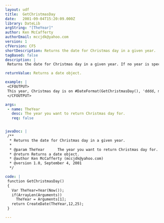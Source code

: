```yaml
---
layout: udf
title:  GetChristmasDay
date:   2001-09-04T15:20:09.000Z
library: DateLib
argString: "[TheYear]"
author: Ken McCafferty
authorEmail: mccjdk@yahoo.com
version: 1
cfVersion: CF5
shortDescription: Returns the date for Christmas day in a given year.
tagBased: false
description: |
 Returns the date for Christmas day in a given year. If no year is specified, defaults to current year.

returnValue: Returns a date object.

example: |
 <CFOUTPUT>
 This year, Christmas day is on #DateFormat(GetChristmasDay(), 'dddd, mmm dd')#.
 </CFOUTPUT>

args:
 - name: TheYear
   desc: The year you want to return Christmas day for.
   req: false


javaDoc: |
 /**
  * Returns the date for Christmas day in a given year.
  * 
  * @param TheYear      The year you want to return Christmas day for. 
  * @return Returns a date object. 
  * @author Ken McCafferty (mccjdk@yahoo.com) 
  * @version 1.0, September 4, 2001 
  */

code: |
 function GetChristmasDay() 
 {
   Var TheYear=Year(Now());
   if(ArrayLen(Arguments)) 
     TheYear = Arguments[1];
   return CreateDate(TheYear,12,25);
 }

---
```


